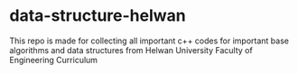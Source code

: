 # data-structure-helwan
This repo is made for collecting all important c++ codes for important base algorithms and data structures from Helwan University Faculty of Engineering Curriculum
